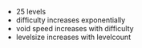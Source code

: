 - 25 levels
- difficulty increases exponentially
- void speed increases with difficulty
- levelsize increases with levelcount